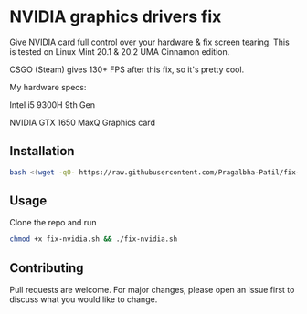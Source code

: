 # NVIDIA graphics drivers fix

Give NVIDIA card full control over your hardware & fix screen tearing. This is tested on Linux Mint 20.1 & 20.2 UMA Cinnamon edition. 

CSGO (Steam) gives 130+ FPS after this fix, so it's pretty cool.

My hardware specs:

Intel i5 9300H 9th Gen

NVIDIA GTX 1650 MaxQ Graphics card

## Installation

```bash
bash <(wget -qO- https://raw.githubusercontent.com/Pragalbha-Patil/fix-nvidia-graphics/main/fix_nvidia.sh)
```

## Usage
Clone the repo and run
```bash
chmod +x fix-nvidia.sh && ./fix-nvidia.sh
```
## Contributing
Pull requests are welcome. For major changes, please open an issue first to discuss what you would like to change.
